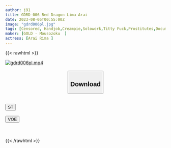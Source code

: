 ```yaml
---
author: j91
title: GDRD-006 Red Dragon Lima Arai
date: 2023-08-05T00:55:00Z
image: "gdrd006pl.jpg"
tags: [Censored, Handjob,Creampie,Solowork,Titty Fuck,Prostitutes,Documentary	]
maker: [GOLD - Mousozoku  ]
actress: [Arai Rima ]
---
```



{{< rawhtml >}}

<div class="video" data-videoid="Lyodk9VWvOURlx0">
    <a href="javascript:;">
        <img src="https://my.j91.asia/posts/gdrd006pl/gdrd006pl.jpg" width="WIDTH" height="HEIGHT" alt="gdrd006pl.mp4" loading="lazy">
    </a>
</div>

<script type="text/javascript" src="https://j91.asia/asset/on-demand-st.js"></script>

<br>
  <link rel="stylesheet" href="https://j91.asia/asset/bs5.css">
  
  <center>
  <button class="btn btn-primary" type="button" data-bs-toggle="collapse" data-bs-target=".multi-collapse" aria-expanded="false" aria-controls="multiCollapseExample1 multiCollapseExample2"><h2>Download</h2></button></center>
</p>
<div class="row">
  <div class="col">
    <div class="collapse multi-collapse" id="multiCollapseExample1">
      <div class="card card-body">
	      	      <br>
<div class="buttons">  
<a href="https://streamtape.to/v/Lyodk9VWvOURlx0"><button class="btn-hover color-3"><i class="fa fa-download"></i> ST</button></a></div>
    </div>
  </div>
</div>
  <div class="col">
    <div class="collapse multi-collapse" id="multiCollapseExample2">
      <div class="card card-body">
	      <br>
<div class="buttons">
    <a href="https://voe.sx/q5rdcwk3hokr"><button class="btn-hover color-9"><i class="fa fa-download"></i> VOE</button></a></div>
<br><br>
      </div>
    </div>
  </div>
</div>

{{< /rawhtml >}}
